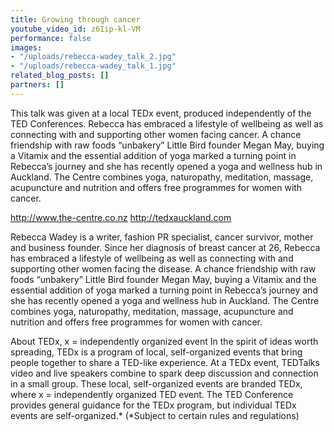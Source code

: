 ```yaml
---
title: Growing through cancer
youtube_video_id: z6Iip-kl-VM
performance: false
images:
- "/uploads/rebecca-wadey_talk_2.jpg"
- "/uploads/rebecca-wadey_talk_1.jpg"
related_blog_posts: []
partners: []
---
```


This talk was given at a local TEDx event, produced independently of the TED Conferences. Rebecca has embraced a lifestyle of wellbeing as well as connecting with and supporting other women facing cancer. A chance friendship with raw foods “unbakery” Little Bird founder Megan May, buying a Vitamix and the essential addition of yoga marked a turning point in Rebecca’s journey and she has recently opened a yoga and wellness hub in Auckland. The Centre combines yoga, naturopathy, meditation, massage, acupuncture and nutrition and offers free programmes for women with cancer.

http://www.the-centre.co.nz
http://tedxauckland.com

Rebecca Wadey is a writer, fashion PR specialist, cancer survivor, mother and business founder. Since her diagnosis of breast cancer at 26, Rebecca has embraced a lifestyle of wellbeing as well as connecting with and supporting other women facing the disease. A chance friendship with raw foods “unbakery” Little Bird founder Megan May, buying a Vitamix and the essential addition of yoga marked a turning point in Rebecca’s journey and she has recently opened a yoga and wellness hub in Auckland. The Centre combines yoga, naturopathy, meditation, massage, acupuncture and nutrition and offers free programmes for women with cancer.

About TEDx, x = independently organized event In the spirit of ideas worth spreading, TEDx is a program of local, self-organized events that bring people together to share a TED-like experience. At a TEDx event, TEDTalks video and live speakers combine to spark deep discussion and connection in a small group. These local, self-organized events are branded TEDx, where x = independently organized TED event. The TED Conference provides general guidance for the TEDx program, but individual TEDx events are self-organized.* (*Subject to certain rules and regulations)
